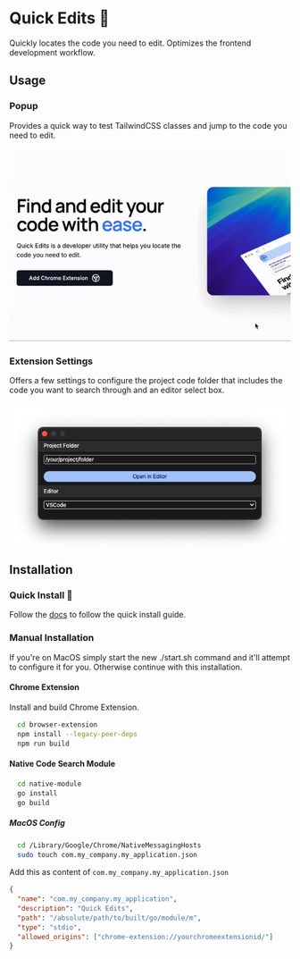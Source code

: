 # Quick Edits 🚀

Quickly locates the code you need to edit. Optimizes the frontend development workflow.

## Usage

### Popup

Provides a quick way to test TailwindCSS classes and jump to the code you need to edit.

![How to use popup](./docs/how-to-use-popup.gif)

### Extension Settings

Offers a few settings to configure the project code folder that includes the code you want to search through and an editor select box.

![Extension settings popup](./docs/extension-settings-popup.png)

## Installation

### Quick Install 🚀
Follow the [docs](https://quick-edits-extension.vercel.app/docs) to follow the quick install guide.

### Manual Installation

If you're on MacOS simply start the new ./start.sh command and it'll attempt to configure it for you. Otherwise continue with this installation.

#### Chrome Extension

Install and build Chrome Extension.

```bash
  cd browser-extension
  npm install --legacy-peer-deps
  npm run build
```

#### Native Code Search Module

```bash
  cd native-module
  go install
  go build
```

##### MacOS Config

```bash
  cd /Library/Google/Chrome/NativeMessagingHosts
  sudo touch com.my_company.my_application.json
```

Add this as content of `com.my_company.my_application.json`

```json
{
  "name": "com.my_company.my_application",
  "description": "Quick Edits",
  "path": "/absolute/path/to/built/go/module/m",
  "type": "stdio",
  "allowed_origins": ["chrome-extension://yourchromeextensionid/"]
}
```
